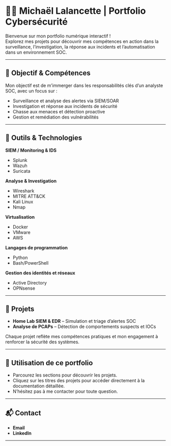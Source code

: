 # 👨‍💻 Michaël Lalancette | Portfolio Cybersécurité

Bienvenue sur mon portfolio numérique interactif !  
Explorez mes projets pour découvrir mes compétences en action dans la surveillance, l’investigation, la réponse aux incidents et l’automatisation dans un environnement SOC.


---

## 🎯 Objectif & Compétences
Mon objectif est de m’immerger dans les responsabilités clés d’un analyste SOC, avec un focus sur :
- Surveillance et analyse des alertes via SIEM/SOAR  
- Investigation et réponse aux incidents de sécurité  
- Chasse aux menaces et détection proactive  
- Gestion et remédiation des vulnérabilités  

---

## 🧰 Outils & Technologies

**SIEM / Monitoring & IDS**  
- Splunk  
- Wazuh  
- Suricata  

**Analyse & Investigation**  
- Wireshark  
- MITRE ATT&CK  
- Kali Linux  
- Nmap  

**Virtualisation**  
- Docker  
- VMware
- AWS

**Langages de programmation**  
- Python  
- Bash/PowerShell  

**Gestion des identités et réseaux**  
- Active Directory  
- OPNsense
---

## 📂 Projets
- **Home Lab SIEM & EDR** – Simulation et triage d’alertes SOC  
- **Analyse de PCAPs** – Détection de comportements suspects et IOCs  

Chaque projet reflète mes compétences pratiques et mon engagement à renforcer la sécurité des systèmes.

---

## 🌟 Utilisation de ce portfolio
- Parcourez les sections pour découvrir les projets.  
- Cliquez sur les titres des projets pour accéder directement à la documentation détaillée.  
- N’hésitez pas à me contacter pour toute question.

---

## 📬 Contact
- **Email** 
- **LinkedIn** 

---





